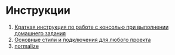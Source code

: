 # Инструкции

1. [Краткая инструкция по работе с консолью при выполнении домашнего задания](https://github.com/Zotova2008/instructions/blob/main/git-instruction.md)
2. [Основные стили и подключения для любого проекта](https://github.com/Zotova2008/instructions/blob/main/basic-style.md)
3. [normalize](https://necolas.github.io/normalize.css/)
